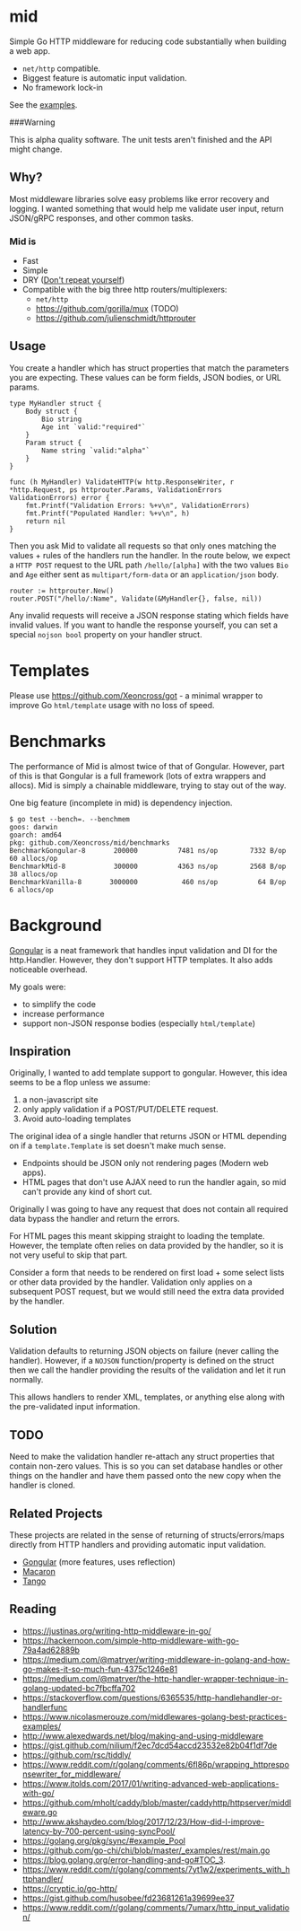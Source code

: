 # mid

Simple Go HTTP middleware for reducing code substantially when building a web app.

- `net/http` compatible.
- Biggest feature is automatic input validation.
- No framework lock-in

See the [examples](https://github.com/Xeoncross/mid/tree/master/examples).

###Warning

This is alpha quality software. The unit tests aren't finished and the API might change.

## Why?

Most middleware libraries solve easy problems like error recovery and logging. I wanted something that would help me validate user input, return JSON/gRPC responses, and other common tasks.

### Mid is

- Fast
- Simple
- DRY ([Don't repeat yourself](https://en.wikipedia.org/wiki/Don%27t_repeat_yourself))
- Compatible with the big three http routers/multiplexers:
  - `net/http`
  - https://github.com/gorilla/mux (TODO)
  - https://github.com/julienschmidt/httprouter

## Usage

You create a handler which has struct properties that match the parameters you are expecting. These values can be form fields, JSON bodies, or URL params.

```
type MyHandler struct {
	Body struct {
		Bio string
		Age int `valid:"required"`
	}
	Param struct {
		Name string `valid:"alpha"`
	}
}

func (h MyHandler) ValidateHTTP(w http.ResponseWriter, r *http.Request, ps httprouter.Params, ValidationErrors ValidationErrors) error {
	fmt.Printf("Validation Errors: %+v\n", ValidationErrors)
	fmt.Printf("Populated Handler: %+v\n", h)
	return nil
}
```

Then you ask Mid to validate all requests so that only ones matching the values + rules of the handlers run the handler. In the route below, we expect a `HTTP POST` request to the URL path `/hello/[alpha]` with the two values `Bio` and `Age` either sent as `multipart/form-data` or an `application/json` body.

```
router := httprouter.New()
router.POST("/hello/:Name", Validate(&MyHandler{}, false, nil))
```

Any invalid requests will receive a JSON response stating which fields have invalid values. If you want to handle the response yourself, you can set a special `nojson bool` property on your handler struct.

# Templates

Please use https://github.com/Xeoncross/got - a minimal wrapper to improve Go `html/template` usage with no loss of speed.

# Benchmarks

The performance of Mid is almost twice of that of Gongular. However, part of this is that Gongular is a full framework (lots of extra wrappers and allocs). Mid is simply a chainable middleware, trying to stay out of the way.

One big feature (incomplete in mid) is dependency injection.

```
$ go test --bench=. --benchmem
goos: darwin
goarch: amd64
pkg: github.com/Xeoncross/mid/benchmarks
BenchmarkGongular-8   	  200000	      7481 ns/op	    7332 B/op	      60 allocs/op
BenchmarkMid-8        	  300000	      4363 ns/op	    2568 B/op	      38 allocs/op
BenchmarkVanilla-8    	 3000000	       460 ns/op	      64 B/op	       6 allocs/op
```

# Background

[Gongular](github.com/mustafaakin/gongular) is a neat framework that handles input validation and DI for the http.Handler. However, they don't support HTTP templates. It also adds noticeable overhead.

My goals were:

 - to simplify the code
 - increase performance
 - support non-JSON response bodies (especially `html/template`)

## Inspiration

Originally, I wanted to add template support to gongular. However, this idea seems to be a flop unless we assume:

1. a non-javascript site
2. only apply validation if a POST/PUT/DELETE request.
3. Avoid auto-loading templates

The original idea of a single handler that returns JSON or HTML depending on if
a `template.Template` is set doesn't make much sense.

- Endpoints should be JSON only not rendering pages (Modern web apps).
- HTML pages that don't use AJAX need to run the handler again, so mid can't provide
  any kind of short cut.

Originally I was going to have any request that does not contain all required data
bypass the handler and return the errors.

For HTML pages this meant skipping straight to loading the template. However,
the template often relies on data provided by the handler, so it is not very
useful to skip that part.

Consider a form that needs to be rendered on first load + some select lists or
other data provided by the handler. Validation only applies on a subsequent POST
request, but we would still need the extra data provided by the handler.

## Solution

Validation defaults to returning JSON objects on failure (never calling the
handler). However, if a `NOJSON` function/property is defined on the struct then
we call the handler providing the results of the validation and let it run
normally.

This allows handlers to render XML, templates, or anything else along with the
pre-validated input information.

## TODO

Need to make the validation handler re-attach any struct properties that contain
non-zero values. This is so you can set database handles or other things on the
handler and have them passed onto the new copy when the handler is cloned.


## Related Projects

These projects are related in the sense of returning of structs/errors/maps directly from HTTP handlers and providing automatic input validation.

- [Gongular](https://github.com/mustafaakin/gongular#how-to-use) (more features, uses reflection)
- [Macaron](https://go-macaron.com/docs/intro/core_concepts)
- [Tango](https://github.com/lunny/tango)


## Reading

- https://justinas.org/writing-http-middleware-in-go/
- https://hackernoon.com/simple-http-middleware-with-go-79a4ad62889b
- https://medium.com/@matryer/writing-middleware-in-golang-and-how-go-makes-it-so-much-fun-4375c1246e81
- https://medium.com/@matryer/the-http-handler-wrapper-technique-in-golang-updated-bc7fbcffa702
- https://stackoverflow.com/questions/6365535/http-handlehandler-or-handlerfunc
- https://www.nicolasmerouze.com/middlewares-golang-best-practices-examples/
- http://www.alexedwards.net/blog/making-and-using-middleware
- https://gist.github.com/nilium/f2ec7dcd54accd23532e82b04f1df7de
- https://github.com/rsc/tiddly/
- https://www.reddit.com/r/golang/comments/6fl86p/wrapping_httpresponsewriter_for_middleware/
- https://www.jtolds.com/2017/01/writing-advanced-web-applications-with-go/
- https://github.com/mholt/caddy/blob/master/caddyhttp/httpserver/middleware.go
- http://www.akshaydeo.com/blog/2017/12/23/How-did-I-improve-latency-by-700-percent-using-syncPool/
- https://golang.org/pkg/sync/#example_Pool
- https://github.com/go-chi/chi/blob/master/_examples/rest/main.go
- https://blog.golang.org/error-handling-and-go#TOC_3.
- https://www.reddit.com/r/golang/comments/7yt1w2/experiments_with_httphandler/
- https://cryptic.io/go-http/
- https://gist.github.com/husobee/fd23681261a39699ee37
- https://www.reddit.com/r/golang/comments/7umarx/http_input_validation/
